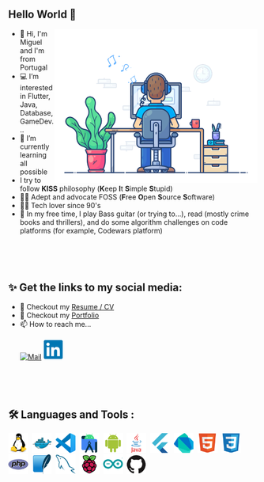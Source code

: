 ## Hello World :wave:

<img align="right" alt="Coder GIF" height=310 width=410 src="https://github.com/miguelnunorosa/miguelnunorosa/blob/main/code2.gif" />


- 👋 Hi, I'm Miguel and I'm from Portugal
- 💻 I’m interested in Flutter, Java, Database, GameDev...
- 🎥 I’m currently learning all possible
- I try to follow **KISS** philosophy (**K**eep **I**t **S**imple **S**tupid)
- 👨‍🎓 Adept and advocate FOSS (**F**ree **O**pen **S**ource **S**oftware)
- 👨‍💻 Tech lover since 90's
- 🎸 In my free time, I play Bass guitar (or trying to...), read (mostly crime books and thrillers), and do some algorithm challenges on  code platforms (for example, Codewars platform)



<br><br><br>



## ✨ Get the links to my social media:

- 📝 Checkout my [Resume / CV](https://#)
- 📃 Checkout my [Portfolio](https://miguelnunorosa.github.io)
- 📫 How to reach me...<br><br>
<a href=mailto:miguelrosa.programacao@gmail.com target="_blank"><img src="https://static-00.iconduck.com/assets.00/gmail-icon-256x256-lp4z4kz6.png" title="Mail" alt="Mail" width="40" height="40"/></a>
<a href="https://www.linkedin.com/in/miguel-nuno-rosa/" target="_blank"><img src="https://github.com/devicons/devicon/blob/master/icons/linkedin/linkedin-original.svg" title="LinkedIn" alt="Linkedin" width="40" height="40"/></a>


<br><br><br>


## :hammer_and_wrench: Languages and Tools :

<img src="https://github.com/devicons/devicon/blob/master/icons/linux/linux-original.svg" title="Linux" alt="Java" width="40" height="40"/>&nbsp;
<img src="https://github.com/devicons/devicon/blob/master/icons/docker/docker-original.svg" title="Docker" alt="Java" width="40" height="40"/>&nbsp;
<img src="https://github.com/devicons/devicon/blob/master/icons/vscode/vscode-original.svg" title="VSCode" alt="Java" width="40" height="40"/>&nbsp;
<img src="https://github.com/devicons/devicon/blob/master/icons/androidstudio/androidstudio-original.svg" title="Android Studio" alt="Java" width="40" height="40"/>&nbsp;
<img src="https://github.com/devicons/devicon/blob/master/icons/android/android-original.svg" title="Android" alt="Java" width="40" height="40"/>&nbsp;
<img src="https://github.com/devicons/devicon/blob/master/icons/java/java-original-wordmark.svg" title="Java" alt="Java" width="40" height="40"/>&nbsp;
<img src="https://github.com/devicons/devicon/blob/master/icons/flutter/flutter-original.svg" title="Flutter" alt="Java" width="40" height="40"/>&nbsp;
<img src="https://github.com/devicons/devicon/blob/master/icons/dart/dart-original.svg" title="Dart" alt="Java" width="40" height="40"/>&nbsp;
<img src="https://github.com/devicons/devicon/blob/master/icons/html5/html5-original.svg" title="HTML" alt="Java" width="40" height="40"/>&nbsp;
<img src="https://github.com/devicons/devicon/blob/master/icons/css3/css3-original.svg" title="CSS" alt="Java" width="40" height="40"/>&nbsp;
<img src="https://github.com/devicons/devicon/blob/master/icons/php/php-original.svg" title="PHP" alt="Java" width="40" height="40"/>&nbsp;
<img src="https://github.com/devicons/devicon/blob/master/icons/sqlite/sqlite-original.svg" title="SQLite" alt="Java" width="40" height="40"/>&nbsp;
<img src="https://github.com/devicons/devicon/blob/master/icons/mysql/mysql-original.svg" title="MySQL" alt="Java" width="40" height="40"/>&nbsp;
<img src="https://github.com/devicons/devicon/blob/master/icons/raspberrypi/raspberrypi-original.svg" title="RaspberryPi" alt="Java" width="40" height="40"/>&nbsp;
<img src="https://github.com/devicons/devicon/blob/master/icons/arduino/arduino-original.svg" title="Arduino" alt="Java" width="40" height="40"/>&nbsp;
<img src="https://github.com/devicons/devicon/blob/master/icons/github/github-original.svg" title="Github" alt="Java" width="40" height="40"/>&nbsp;



  

